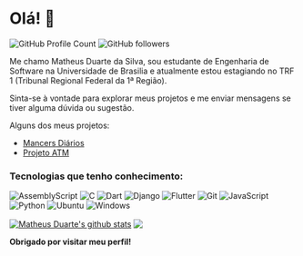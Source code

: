 # Olá! 👋

![GitHub Profile Count](https://komarev.com/ghpvc/?username=smmstakes)
![GitHub followers](https://img.shields.io/github/followers/smmstakes?label=follow)

Me chamo Matheus Duarte da Silva, sou estudante de Engenharia de Software na Universidade de Brasilia e atualmente estou estagiando no TRF 1 (Tribunal Regional Federal da 1ª Região).

Sinta-se à vontade para explorar meus projetos e me enviar mensagens se tiver alguma dúvida ou sugestão.

Alguns dos meus projetos:

- [Mancers Diários](https://github.com/smmstakes/Mancers-Diarios)
- [Projeto ATM](https://github.com/smmstakes/Projeto-ATM)

### Tecnologias que tenho conhecimento:

![AssemblyScript](https://img.shields.io/badge/assembly%20script-%23000000.svg?style=for-the-badge&logo=assemblyscript&logoColor=white)
![C](https://img.shields.io/badge/c-%2300599C.svg?style=for-the-badge&logo=c&logoColor=white)
![Dart](https://img.shields.io/badge/dart-%230175C2.svg?style=for-the-badge&logo=dart&logoColor=white)
![Django](https://img.shields.io/badge/django-%23092E20.svg?style=for-the-badge&logo=django&logoColor=white)
![Flutter](https://img.shields.io/badge/Flutter-%2302569B.svg?style=for-the-badge&logo=Flutter&logoColor=white)
![Git](https://img.shields.io/badge/git-%23F05033.svg?style=for-the-badge&logo=git&logoColor=white)
![JavaScript](https://img.shields.io/badge/javascript-%23323330.svg?style=for-the-badge&logo=javascript&logoColor=%23F7DF1E)
![Python](https://img.shields.io/badge/python-3670A0?style=for-the-badge&logo=python&logoColor=ffdd54)
![Ubuntu](https://img.shields.io/badge/Ubuntu-E95420?style=for-the-badge&logo=ubuntu&logoColor=white)
![Windows](https://img.shields.io/badge/Windows-0078D6?style=for-the-badge&logo=windows&logoColor=white)

<a href="https://github.com/smmstakes/github-readme-stats"><img align="center" src="https://github-readme-stats.vercel.app/api?username=smmstakes&show_icons=true&include_all_commits=true&theme=tokyonight&hide_border=true&rank_icon=github" alt="Matheus Duarte's github stats"/></a>   <a href="https://github.com/smmstakes/github-readme-stats"><img align="center" src="https://github-readme-stats.vercel.app/api/top-langs/?username=smmstakes&layout=compact&theme=tokyonight&hide_border=true&size_weight=0.5&count_weight=0.5" /></a>
  
**Obrigado por visitar meu perfil!**
